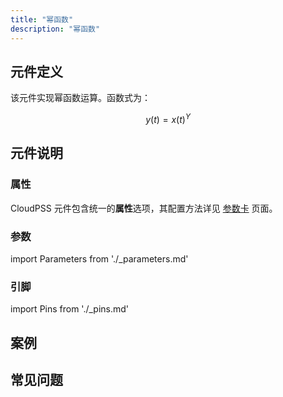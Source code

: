 ```yaml
---
title: "幂函数"
description: "幂函数"
---
```


## 元件定义
该元件实现幂函数运算。函数式为：

$$
y(t)=x(t)^Y
$$

## 元件说明



### 属性

CloudPSS 元件包含统一的**属性**选项，其配置方法详见 [参数卡](docs/documents/software/10-xstudio/20-simstudio/40-workbench/20-function-zone/30-design-tab/30-param-panel/index.md) 页面。

### 参数

import Parameters from './_parameters.md'

<Parameters/>

### 引脚

import Pins from './_pins.md'

<Pins/>

## 案例

## 常见问题

